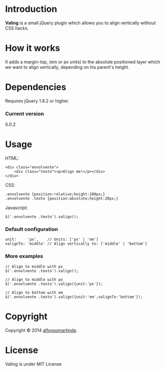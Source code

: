 ﻿Introduction
============

**Valing** is a small jQuery plugin which allows you to align vertically without CSS hacks.

How it works
============

It adds a margin-top, (em or px units) to the absolute positioned layer which we want to align vertically, depending on his parent's height.

Dependencies
============

Requires jQuery 1.8.2 or higher.

### Current version

0.0.2

Usage
=====

HTML:

    <div class="envolvente">
        <div class="texto"><p>Align me!</p></div>
    </div>

CSS:

    .envolvente {position:relative;height:100px;}
    .envolvente .texto {position:absolute;height:20px;}

Javascript:

    $('.envolvente .texto').valign();

### Default configuration

    unit:     'px',    // Units: ['px' | 'em']
    valignTo: 'middle' // Align vertically to: ['middle' | 'bottom']

### More examples

    // Align to middle with px
    $('.envolvente .texto').valign();
    
    // Align to middle with px
    $('.envolvente .texto').valign({unit:'px'});
    
    // Align to bottom with em
    $('.envolvente .texto').valign({unit:'em',valignTo:'bottom'});


Copyright
=========

Copyright © 2014 [alfonsomartinde](http://twitter.com/alfonsomartinde).

License
=========

Valing is under MIT License